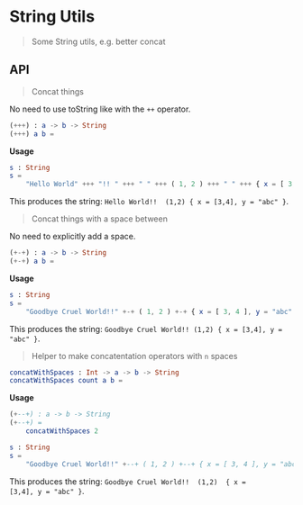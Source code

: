 # String Utils

> Some String utils, e.g. better concat

## API

> Concat things

No need to use toString like with the `++` operator.

```elm
(+++) : a -> b -> String
(+++) a b =
```
__Usage__

```elm
s : String
s =
	"Hello World" +++ "!! " +++ " " +++ ( 1, 2 ) +++ " " +++ { x = [ 3, 4 ], y = "abc" }
```
This produces the string: `Hello World!!  (1,2) { x = [3,4], y = "abc" }`.

> Concat things with a space between

No need to explicitly add a space.

```elm
(+-+) : a -> b -> String
(+-+) a b =
```
__Usage__

```elm
s : String
s =
	"Goodbye Cruel World!!" +-+ ( 1, 2 ) +-+ { x = [ 3, 4 ], y = "abc" }
```
This produces the string: `Goodbye Cruel World!! (1,2) { x = [3,4], y = "abc" }`.

> Helper to make concatentation operators with `n` spaces

```elm
concatWithSpaces : Int -> a -> b -> String
concatWithSpaces count a b =
```
__Usage__

```elm
(+--+) : a -> b -> String
(+--+) =
    concatWithSpaces 2

s : String
s =
	"Goodbye Cruel World!!" +--+ ( 1, 2 ) +--+ { x = [ 3, 4 ], y = "abc" }
```
This produces the string: <code>Goodbye Cruel World!!&ensp;&ensp;(1,2)&ensp;&ensp;{ x = [3,4], y = "abc" }</code>.
